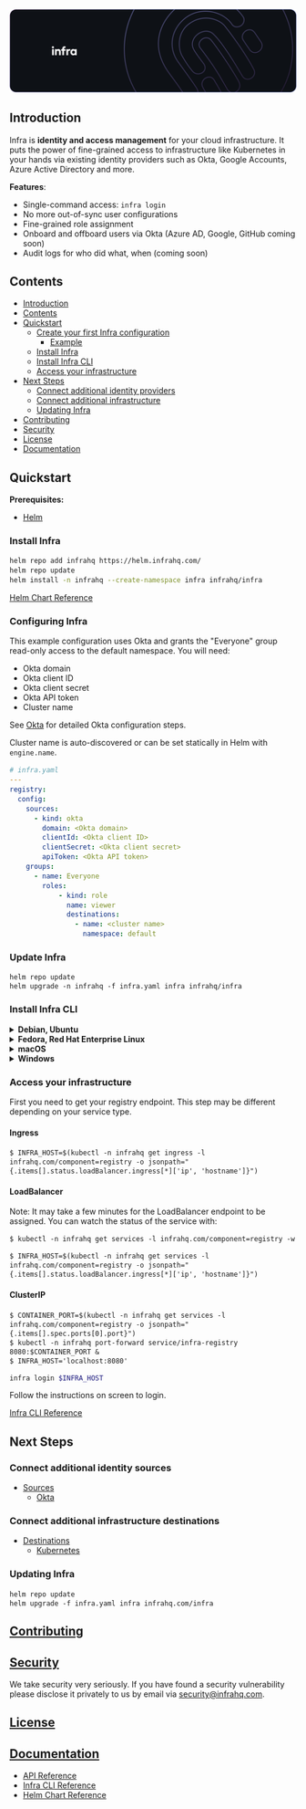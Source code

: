 <p align="center">
  <img src="./docs/images/InfraGithub.png"/>
</p>

## Introduction

Infra is **identity and access management** for your cloud infrastructure. It puts the power of fine-grained access to infrastructure like Kubernetes in your hands via existing identity providers such as Okta, Google Accounts, Azure Active Directory and more.

**Features**:
* Single-command access: `infra login`
* No more out-of-sync user configurations
* Fine-grained role assignment
* Onboard and offboard users via Okta (Azure AD, Google, GitHub coming soon)
* Audit logs for who did what, when (coming soon)

## Contents

* [Introduction](#introduction)
* [Contents](#contents)
* [Quickstart](#quickstart)
  * [Create your first Infra configuration](#create-your-first-infra-configuration)
    * [Example](#example)
  * [Install Infra](#install-infra)
  * [Install Infra CLI](#install-infra-cli)
  * [Access your infrastructure](#access-your-infrastructure)
* [Next Steps](#next-steps)
  * [Connect additional identity providers](#connect-additional-identity-providers)
  * [Connect additional infrastructure](#connect-additional-infrastructure)
  * [Updating Infra](#updating-infra)
* [Contributing](#contributing)
* [Security](#security)
* [License](#license)
* [Documentation](#documentation)

## Quickstart

**Prerequisites:**
* [Helm](https://helm.sh/)

### Install Infra

```bash
helm repo add infrahq https://helm.infrahq.com/
helm repo update
helm install -n infrahq --create-namespace infra infrahq/infra
```

[Helm Chart Reference](./docs/helm.md)

### Configuring Infra

This example configuration uses Okta and grants the "Everyone" group read-only access to the default namespace. You will need:

* Okta domain
* Okta client ID
* Okta client secret
* Okta API token
* Cluster name

See [Okta](./docs/sources/okta.md) for detailed Okta configuration steps.

Cluster name is auto-discovered or can be set statically in Helm with `engine.name`.

```yaml
# infra.yaml
---
registry:
  config:
    sources:
      - kind: okta
        domain: <Okta domain>
        clientId: <Okta client ID>
        clientSecret: <Okta client secret>
        apiToken: <Okta API token>
    groups:
      - name: Everyone
        roles:
            - kind: role
              name: viewer
              destinations:
                - name: <cluster name>
                  namespace: default
```

### Update Infra

```
helm repo update
helm upgrade -n infrahq -f infra.yaml infra infrahq/infra
```

### Install Infra CLI

<details>
  <summary><strong>Debian, Ubuntu</strong></summary>

  ```bash
  sudo echo 'deb [trusted=yes] https://apt.fury.io/infrahq/ /' >/etc/apt/sources.list.d/infrahq.list
  sudo apt update
  sudo apt install infra
  ```
</details>

<details>
  <summary><strong>Fedora, Red Hat Enterprise Linux</strong></summary>

  ```bash
  sudo dnf config-manager --add-repo https://yum.fury.io/infrahq/
  sudo dnf install infra
  ```
</details>

<details>
  <summary><strong>macOS</strong></summary>

  ```bash
  brew install infrahq/tap/infra
  ```
</details>

<details>
  <summary><strong>Windows</strong></summary>

  ```powershell
  scoop bucket add infrahq https://github.com/infrahq/scoop.git
  scoop install infra
  ```
</details>

### Access your infrastructure

First you need to get your registry endpoint. This step may be different depending on your service type.

#### Ingress

```
$ INFRA_HOST=$(kubectl -n infrahq get ingress -l infrahq.com/component=registry -o jsonpath="{.items[].status.loadBalancer.ingress[*]['ip', 'hostname']}")
```

#### LoadBalancer

Note: It may take a few minutes for the LoadBalancer endpoint to be assigned. You can watch the status of the service with:

```
$ kubectl -n infrahq get services -l infrahq.com/component=registry -w
```

```
$ INFRA_HOST=$(kubectl -n infrahq get services -l infrahq.com/component=registry -o jsonpath="{.items[].status.loadBalancer.ingress[*]['ip', 'hostname']}")
```

#### ClusterIP

```
$ CONTAINER_PORT=$(kubectl -n infrahq get services -l infrahq.com/component=registry -o jsonpath="{.items[].spec.ports[0].port}")
$ kubectl -n infrahq port-forward service/infra-registry 8080:$CONTAINER_PORT &
$ INFRA_HOST='localhost:8080'
```

```bash
infra login $INFRA_HOST
```

Follow the instructions on screen to login.

<!--
TODO: add a login video
-->

[Infra CLI Reference](./docs/cli.md)

## Next Steps

### Connect additional identity sources

* [Sources](./docs/sources)
  * [Okta](./docs/sources/okta.md)

### Connect additional infrastructure destinations

* [Destinations](./docs/destinations)
  * [Kubernetes](./docs/destinations/kubernetes.md)

### Updating Infra

```
helm repo update
helm upgrade -f infra.yaml infra infrahq.com/infra
```

## [Contributing](./docs/contributing.md)

## [Security](./docs/security.md)

We take security very seriously. If you have found a security vulnerability please disclose it privately to us by email via [security@infrahq.com](mailto:security@infrahq.com).

## [License](./LICENSE)

## [Documentation](./docs)

* [API Reference](./docs/api.md)
* [Infra CLI Reference](./docs/cli.md)
* [Helm Chart Reference](./docs/helm.md)
